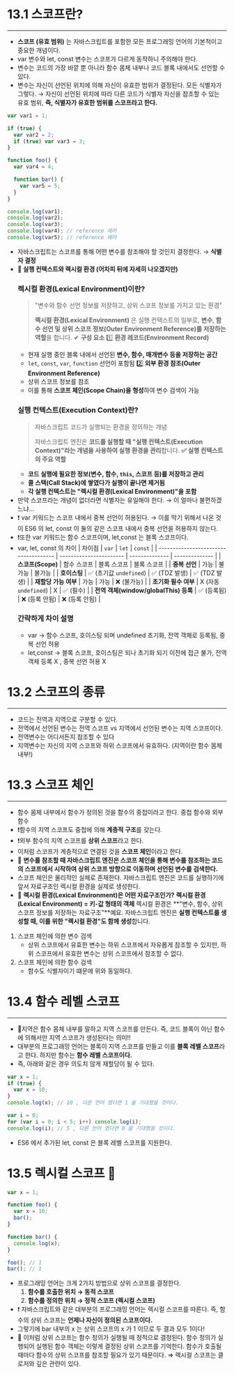 # 13.1 스코프란?

---

- **스코프 (유효 범위)** 는 자바스크립트를 포함한 모든 프로그래밍 언어의 기본적이고 중요한 개념이다.
- var 변수와 let, const 변수는 스코프가 다르게 동작하니 주의해야 한다.
- 변수는 코드의 가장 바깥 뿐 아니라 함수 몸체 내부나 코드 블록 내에서도 선언할 수 있다.
- 변수는 자신이 선언된 위치에 의해 자신이 유효한 범위가 결정된다. 모든 식별자가 그렇다. → 자신이 선언된 위치에 따라 다른 코드가 식별자 자신을 참조할 수 있는 유효 범위, **즉, 식별자가 유효한 범위를 스코프라고 한다.**

```jsx
var var1 = 1;

if (true) {
  var var2 = 2;
  if (true) var var3 = 3;
}

function foo() {
  var var4 = 4;

  function bar() {
    var var5 = 5;
  }
}

console.log(var1);
console.log(var2);
console.log(var3);
console.log(var4); // reference 에러
console.log(var5); // reference 에러
```

- 자바스크립트는 스코프를 통해 어떤 변수를 참조해야 할 것인지 결정한다. → **식별자 결정**
- **🌟 실행 컨텍스트와 렉시컬 환경 (어차피 뒤에 자세히 나오겠지만)**
  ### **렉시컬 환경(Lexical Environment)이란?**
  > "변수와 함수 선언 정보를 저장하고, 상위 스코프 정보를 가지고 있는 환경"
  >
  > **렉시컬 환경(Lexical Environment)** 은 실행 컨텍스트의 일부로, **변수, 함수 선언 및 상위 스코프 정보(Outer Environment Reference)를 저장하는 역할**을 합니다.
  ✔ **구성 요소**
  1️⃣ **환경 레코드(Environment Record)**
  - 현재 실행 중인 블록 내에서 선언된 **변수, 함수, 매개변수 등을 저장하는 공간**
  - `let`, `const`, `var`, `function` 선언이 포함됨
  2️⃣ **외부 환경 참조(Outer Environment Reference)**
  - 상위 스코프 정보를 참조
  - 이를 통해 **스코프 체인(Scope Chain)을 형성**하여 변수 검색이 가능
  ### **실행 컨텍스트(Execution Context)란?**
  > 자바스크립트 코드가 실행되는 환경을 정의하는 개념
  >
  > 자바스크립트 엔진은 **코드를 실행할 때 "실행 컨텍스트(Execution Context)"라는 개념을 사용하여 실행 환경을 관리**합니다.
  **✅ 실행 컨텍스트의 주요 역할**
  - **코드 실행에 필요한 정보(변수, 함수, `this`, 스코프 등)를 저장하고 관리**
  - **콜 스택(Call Stack)에 쌓였다가 실행이 끝나면 제거됨**
  - **각 실행 컨텍스트는 "렉시컬 환경(Lexical Environment)"을 포함**
- 만약 스코프라는 개념이 없더라면 식별자는 유일해야 한다. → 이 얼마나 불편하겠느냐…
- ❗ var 키워드는 스코프 내에서 중복 선언이 허용된다. → 이를 막기 위해서 나온 것이 ES6 의 let, const 이 둘의 같은 스코프 내에서 중복 선언을 허용하지 않는다.
- ❗또한 var 키워드는 함수 스코프이며, let,const 는 블록 스코프이다.
- var, let, const 의 차이
  | 차이점                                | `var`                   | `let`          | `const`        |
  | ------------------------------------- | ----------------------- | -------------- | -------------- |
  | **스코프(Scope)**                     | 함수 스코프             | 블록 스코프    | 블록 스코프    |
  | **중복 선언**                         | 가능                    | 불가능         | 불가능         |
  | **호이스팅**                          | ✅ (초기값 `undefined`) | ✅ (TDZ 발생)  | ✅ (TDZ 발생)  |
  | **재할당 가능 여부**                  | 가능                    | 가능           | ❌ (불가능)    |
  | **초기화 필수 여부**                  | X (자동 `undefined`)    | X              | ✅ (필수)      |
  | **전역 객체(window/globalThis) 등록** | ✅ (등록됨)             | ❌ (등록 안됨) | ❌ (등록 안됨) |
  ### 간략하게 차이 설명
  - var → 함수 스코프, 호이스팅 되며 undefined 초기화, 전역 객체로 등록됨, 중복 선언 허용
  - let,const → 블록 스코프, 호이스팅은 되나 초기화 되기 이전에 접근 불가, 전역 객체 등록 X , 중복 선언 허용 X

# 13.2 스코프의 종류

---

- 코드는 전역과 지역으로 구분할 수 있다.
- 전역에서 선언된 변수는 전역 스코프 vs 지역에서 선언된 변수는 지역 스코프이다.
- 전역변수는 어디서든지 참조할 수 있다
- 지역변수는 자신의 지역 스코프와 하위 스코프에서 유효하다. (지역이란 함수 몸체 내부!)

# 13.3 스코프 체인

---

- 함수 몸체 내부에서 함수가 정의된 것을 함수의 중첩이라고 한다. 중첩 함수와 외부 함수
- ❗함수의 지역 스코프도 중첩에 의해 **계층적 구조**를 갖는다.
- ❗외부 함수의 지역 스코프를 **상위 스코프**라고 한다.
- 이처럼 스코프가 계층적으로 연결된 것을 **스코프 체인**이라고 한다.
- 🌟 **변수를 참조할 때 자바스크립트 엔진은 스코프 체인을 통해 변수를 참조하는 코드의 스코프에서 시작하여 상위 스코프 방향으로 이동하며 선언된 변수를 검색한다.**
- 스코프 체인은 물리적인 실체로 존재한다. 자바스크립트 엔진은 코드를 실행하기에 앞서 자료구조인 렉시컬 환경을 실제로 생성한다.
- 📌 **렉시컬 환경(Lexical Environment)은 어떤 자료구조인가?**
  **렉시컬 환경(Lexical Environment) = 키-값 형태의 객체**
  렉시컬 환경은 **"변수, 함수, 상위 스코프 정보를 저장하는 자료구조"**예요.
  자바스크립트 엔진은 **실행 컨텍스트를 생성할 때, 이를 위한 "렉시컬 환경"도 함께 생성**합니다.

1. 스코프 체인에 의한 변수 검색
   - 상위 스코프에서 유효한 변수는 하위 스코프에서 자유롭게 참조할 수 있지만, 하위 스코프에서 유효한 변수는 상위 스코프에서 참조할 수 없다.
2. 스코프 체인에 의한 함수 검색
   - 함수도 식별자이기 떄문에 위와 동일하다.

# 13.4 함수 레벨 스코프

---

- 🌟지역은 함수 몸체 내부를 말하고 지역 스코프를 만든다. 즉, 코드 블록이 아닌 함수에 의해서만 지역 스코프가 생성된다는 의미!!
- 대부분의 프로그래밍 언어는 블록이 지역 스코프를 만들고 이를 **블록 레벨 스코프**라고 한다. 하지만 함수는 **함수 레벨 스코프이다.**
- 즉, 아래와 같은 경우 의도치 않게 재할당이 될 수 있다.

```jsx
var x = 1;
if (true) {
  var x = 10;
}
console.log(x); // 10 , 다른 언어 였다면 1 을 기대했을 것이다.

var i = 0;
for (var i = 0; i < 5; i++) console.log(i);
console.log(i); // 5 , 다른 언어 였다면 0 을 기대했을 것이다.
```

- ES6 에서 추가된 let, const 은 블록 레벨 스코프를 지원한다.

# 13.5 렉시컬 스코프 🌟

```jsx
var x = 1;

function foo() {
  var x = 10;
  bar();
}

function bar() {
  console.log(x);
}

foo(); // 1
bar(); // 1
```

- 프로그래밍 언어는 크게 2가지 방법으로 상위 스코프를 결정한다.
  1. **함수를 호출한 위치 → 동적 스코프**
  2. **함수를 정의한 위치 → 정적 스코프 (렉시컬 스코프)**
- ❗ 자바스크립트와 같은 대부분의 프로그래밍 언어는 렉시컬 스코프를 따른다. 즉, 함수의 상위 스코프는 **언제나 자신이 정의된 스코프이다.**
- 그렇기에 bar 내부의 x 는 상위 스코프의 x 가 1 이므로 두 결과 모두 1이다!
- 🌟 이처럼 상위 스코프는 함수 정의가 실행될 때 정적으로 결정된다. 함수 정의가 실행되어 실행된 함수 객체는 이렇게 결정된 상위 스코프를 기억한다. 함수가 호출될 때마다 함수의 상위 스코프를 참조할 필요가 있기 때문이다. ⇒ 렉시컬 스코프는 클로저와 깊은 관련이 있다.
